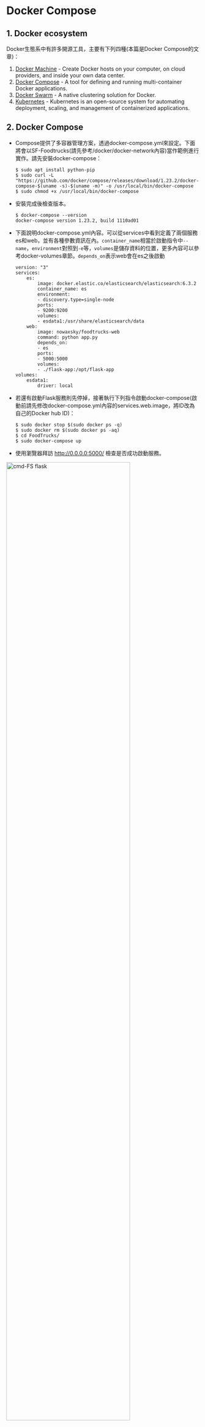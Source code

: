 # Docker Compose

## 1. Docker ecosystem
Docker生態系中有許多開源工具，主要有下列四種(本篇是Docker Compose的文章)：
1. [Docker Machine](https://docs.docker.com/machine/) - Create Docker hosts on your computer, on cloud providers, and inside your own data center.
1. [Docker Compose](https://docs.docker.com/compose/) - A tool for defining and running multi-container Docker applications.
1. [Docker Swarm](https://docs.docker.com/swarm/) - A native clustering solution for Docker.
1. [Kubernetes](https://kubernetes.io/) - Kubernetes is an open-source system for automating deployment, scaling, and management of containerized applications.

## 2. Docker Compose
* Compose提供了多容器管理方案，透過docker-compose.yml來設定。下面將會以SF-Foodtrucks(請先參考/docker/docker-network內容)當作範例進行實作。請先安裝docker-compose：
    ```
    $ sudo apt install python-pip
    $ sudo curl -L "https://github.com/docker/compose/releases/download/1.23.2/docker-compose-$(uname -s)-$(uname -m)" -o /usr/local/bin/docker-compose
    $ sudo chmod +x /usr/local/bin/docker-compose
    ```
* 安裝完成後檢查版本。
    ```
    $ docker-compose --version
    docker-compose version 1.23.2, build 1110ad01
    ```
* 下面說明docker-compose.yml內容。可以從services中看到定義了兩個服務es和web，並有各種參數資訊在內。`container_name`相當於啟動指令中`--name`，`environment`對照到`-e`等，`volumes`是儲存資料的位置，更多內容可以參考docker-volumes章節。`depends_on`表示web會在es之後啟動
    ```
    version: "3"
    services:
        es:
            image: docker.elastic.co/elasticsearch/elasticsearch:6.3.2
            container_name: es
            environment:
            - discovery.type=single-node
            ports:
            - 9200:9200
            volumes:
            - esdata1:/usr/share/elasticsearch/data
        web:
            image: nowaxsky/foodtrucks-web
            command: python app.py
            depends_on:
            - es
            ports:
            - 5000:5000
            volumes:
            - ./flask-app:/opt/flask-app
    volumes:
        esdata1:
            driver: local
    ```
* 若還有啟動Flask服務則先停掉，接著執行下列指令啟動docker-compose(啟動前請先修改docker-compose.yml內容的services.web.image，將ID改為自己的Docker hub ID)：
    ```
    $ sudo docker stop $(sudo docker ps -q)
    $ sudo docker rm $(sudo docker ps -aq)
    $ cd FoodTrucks/
    $ sudo docker-compose up
    ```
* 使用瀏覽器拜訪 http://0.0.0.0:5000/ 檢查是否成功啟動服務。

<img src="../resource/cmd-FS-flask.JPG" alt="cmd-FS flask" width="80%"/>
<br>
<br>
<img src="../resource/SF-flask.JPG" alt="SF flask" width="80%"/>

* 用`CTRL+C`關閉服務後，改成背景執行：
    ```
    $ sudo docker-compose up -d
    Creating es               ... done
    Creating foodtrucks_web_1 ... done
    $ sudo docker ps
    NAMES              IMAGE                                                 COMMAND                  STATUS      PORTS
    foodtrucks_web_1   nowaxsky/foodtrucks-web                               "python app.py"          Up          0.0.0.0:5000->5000/tcp  
    es                 docker.elastic.co/elasticsearch/elasticsearch:6.3.2   "/usr/local/bin/dock…"   Up          0.0.0.0:9200->9200/tcp, 9300/tcp  
    ```
* 從上面的結果可以看到，名稱將會由docker-compose自行賦予(foodtrucks_web_1是Compose自行賦予，es則在docker-compose.yml有定義)，但目前為止我們不確定這兩個服務是啟動在哪一個network中，或是Compose會自行創建網路。
* 透過下列語法關閉cluster和data volumes：
    ```
    $ sudo docker-compose down -v
    Stopping foodtrucks_web_1 ... done
    Stopping es               ... done
    Removing foodtrucks_web_1 ... done
    Removing es               ... done
    Removing network foodtrucks_default
    Removing volume foodtrucks_esdata1
    ```
* 接著我們再將我們自行建立的網路刪除：
    ```
    $ sudo docker network rm foodtrucks-net
    $ sudo docker network ls
    NETWORK ID          NAME                 DRIVER              SCOPE
    8a966ac57d0c        bridge               bridge              local
    019f31a362c7        host                 host                local
    9edf95a8a628        none                 null                local
    ```
* 重新背景啟動docker-compose，並檢查網路：
    ```
    $ sudo docker-compose up -d
    Creating network "foodtrucks_default" with the default driver
    Creating volume "foodtrucks_esdata1" with local driver
    Creating es ... done
    Creating foodtrucks_web_1 ... done
    $ sudo docker network ls
    NETWORK ID          NAME                 DRIVER              SCOPE
    8a966ac57d0c        bridge               bridge              local
    bb03b8de422c        foodtrucks_default   bridge              local
    019f31a362c7        host                 host                local
    9edf95a8a628        none                 null                local
    ```
* Compose為我們建立一個foodtrucks_default網路，接著檢查這個網路中是否包含兩個服務：
    ```
    $ sudo docker network inspect foodtrucks_default
    [
        {
            "Name": "foodtrucks_default",
            "Id": "71a61b4e5e57713b1b22b14a69d995a2f1d73e5735780137a2f1f8dddb9478d4",
            "Created": "2019-03-01T16:54:24.670560938+08:00",
            "Scope": "local",
            "Driver": "bridge",
            "EnableIPv6": false,
            "IPAM": {
                "Driver": "default",
                "Options": null,
                "Config": [
                    {
                        "Subnet": "172.22.0.0/16",
                        "Gateway": "172.22.0.1"
                    }
                ]
            },
            "Internal": false,
            "Attachable": true,
            "Ingress": false,
            "ConfigFrom": {
                "Network": ""
            },
            "ConfigOnly": false,
            "Containers": {
                "4e2d3163846028838026378d1658f074359c8d7c5c1cff53f059d006910bd363": {
                    "Name": "es",
                    "EndpointID": "24a5d35bd02ac3d561f942f26fb11a86a5d87ebe953d80fc8163ca67a7c99c47",
                    "MacAddress": "02:42:ac:16:00:02",
                    "IPv4Address": "172.22.0.2/16",
                    "IPv6Address": ""
                },
                "a34733383ddbf5f09a8858aacbfb5455ccf79361f9f6ec68e4c13d6e9a2181c7": {
                    "Name": "foodtrucks_web_1",
                    "EndpointID": "1f5acf2d35bf40c612d6826c2105607481bbdb6b56f347228a5a0746f23661a9",
                    "MacAddress": "02:42:ac:16:00:03",
                    "IPv4Address": "172.22.0.3/16",
                    "IPv6Address": ""
                }
            },
            "Options": {},
            "Labels": {
                "com.docker.compose.network": "default",
                "com.docker.compose.project": "foodtrucks",
                "com.docker.compose.version": "1.23.2"
            }
        }
    ]
    ```
* 至此確定兩個服務啟動在同一個由Compose自動建立的network中。

## 3. Development Workflow

* 嘗試拜訪服務如下：
    ```
    $ curl 0.0.0.0:5000/debug
    {
        "msg": "yellow open sfdata Ibkx7WYjSt-g8NZXOEtTMg 5 1 618 0 1.3mb 1.3mb\n",
        "status": "success"
    }
    ```
* `/debug`路徑可以拜訪是因為在flask-app/app.py中有定義，如果想要再增加`/hello`路徑的話該怎麼做？下面嘗試直接在app.py中修改程式：
    ```py
    @app.route('/')
    def index():
        return render_template("index.html")

    # add a new hello route
    @app.route('/hello')
    def hello():
        return "hello world!"
    ```
* 接下來拜訪接口：
    ```
    $ curl -I 0.0.0.0:5000/hello
    HTTP/1.0 404 NOT FOUND
    Content-Type: text/html
    Content-Length: 233
    Server: Werkzeug/0.11.2 Python/2.7.15rc1
    Date: Fri, 01 Mar 2019 09:09:44 GMT
    ```
* 仍然無法拜訪到該接口，因為修改的是原始的程式碼，但拜訪的是舊程式碼所建出image的容器，該image並沒有被修改。所以需要透過修改docker-compose.yml來解決。設定`DEBUG=True`當app.py一有變化則server會立刻reload。另外服務建立有兩種方式，第一種是image，第二種是build。build需要給予Dockerfile所在位置的路徑。

    ```
    version: "3"
    services:
        es:
            image: docker.elastic.co/elasticsearch/elasticsearch:6.3.2
            container_name: es
            environment:
            - discovery.type=single-node
            ports:
            - 9200:9200
            volumes:
            - esdata1:/usr/share/elasticsearch/data
        web:
            build: . # replaced image with build
            command: python app.py
            environment:
            - DEBUG=True  # set an env var for flask
            depends_on:
            - es
            ports:
            - 5000:5000
            volumes:
            - ./flask-app:/opt/flask-app
    volumes:
        esdata1:
            driver: local
    ```
* 重新下上服務：
    ```
    $ sudo docker-compose down -v
    $ sudo docker-compose up -d
    ```
* 重新拜訪：
    ```
    $ curl 0.0.0.0:5000/hello
    hello world!
    ```
* 請再自行測試各種改變，看看容器是否能及時對應。
